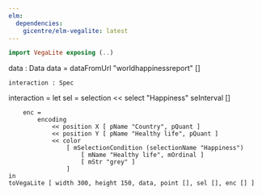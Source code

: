 ```yaml
---
elm:
  dependencies:
    gicentre/elm-vegalite: latest
---
```


```elm {l=hidden}
import VegaLite exposing (..)
```

data : Data
data =
dataFromUrl "worldhappinessreport" []

    interaction : Spec

interaction =
let
sel =
selection << select "Happiness" seInterval []

        enc =
            encoding
                << position X [ pName "Country", pQuant ]
                << position Y [ pName "Healthy life", pQuant ]
                << color
                    [ mSelectionCondition (selectionName "Happiness")
                        [ mName "Healthy life", mOrdinal ]
                        [ mStr "grey" ]
                    ]
    in
    toVegaLite [ width 300, height 150, data, point [], sel [], enc [] ]
